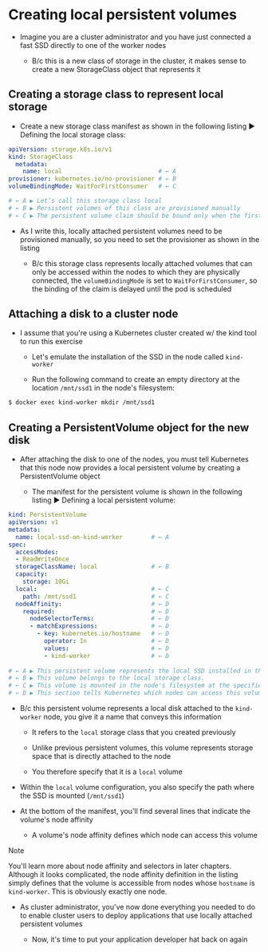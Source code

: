 # Creating local persistent volumes

* Imagine you are a cluster administrator and you have just connected a fast SSD directly to one of the worker nodes

  * B/c this is a new class of storage in the cluster, it makes sense to create a new StorageClass object that represents it

## Creating a storage class to represent local storage

* Create a new storage class manifest as shown in the following listing ▶︎ Defining the local storage class:

```yaml
apiVersion: storage.k8s.io/v1
kind: StorageClass
  metadata:
    name: local                           # ← A
provisioner: kubernetes.io/no-provisioner # ← B
volumeBindingMode: WaitForFirstConsumer   # ← C

# ← A ▶︎ Let’s call this storage class local
# ← B ▶︎ Persistent volumes of this class are provisioned manually
# ← C ▶︎ The persistent volume claim should be bound only when the first pod that uses the claim is deployed.
```

* As I write this, locally attached persistent volumes need to be provisioned manually, so you need to set the provisioner as shown in the listing

  * B/c this storage class represents locally attached volumes that can only be accessed within the nodes to which they are physically connected, the `volumeBindingMode` is set to `WaitForFirstConsumer`, so the binding of the claim is delayed until the pod is scheduled

## Attaching a disk to a cluster node

* I assume that you're using a Kubernetes cluster created w/ the kind tool to run this exercise

  * Let's emulate the installation of the SSD in the node called `kind-worker`

  * Run the following command to create an empty directory at the location `/mnt/ssd1` in the node's filesystem:

```zsh
$ docker exec kind-worker mkdir /mnt/ssd1
```

## Creating a PersistentVolume object for the new disk

* After attaching the disk to one of the nodes, you must tell Kubernetes that this node now provides a local persistent volume by creating a PersistentVolume object

  * The manifest for the persistent volume is shown in the following listing ▶︎ Defining a local persistent volume:

```yaml
kind: PersistentVolume
apiVersion: v1
metadata:
  name: local-ssd-on-kind-worker        # ← A
spec:
  accessModes:
  - ReadWriteOnce
  storageClassName: local               # ← B
  capacity:
    storage: 10Gi
  local:                                # ← C
    path: /mnt/ssd1                     # ← C
  nodeAffinity:                         # ← D
    required:                           # ← D
      nodeSelectorTerms:                # ← D
      - matchExpressions:               # ← D
        - key: kubernetes.io/hostname   # ← D
          operator: In                  # ← D
          values:                       # ← D
          - kind-worker                 # ← D
  
# ← A ▶︎ This persistent volume represents the local SSD installed in the kind-worker node, hence the name.
# ← B ▶︎ This volume belongs to the local storage class.
# ← C ▶︎ This volume is mounted in the node's filesystem at the specified path.
# ← D ▶︎ This section tells Kubernetes which nodes can access this volume. Since the SSD is attached only to the node kind-worker, it is only accessible on this node.
```

* B/c this persistent volume represents a local disk attached to the `kind-worker` node, you give it a name that conveys this information

  * It refers to the `local` storage class that you created previously

  * Unlike previous persistent volumes, this volume represents storage space that is directly attached to the node

  * You therefore specify that it is a `local` volume

* Within the `local` volume configuration, you also specify the path where the SSD is mounted (`/mnt/ssd1`)

* At the bottom of the manifest, you'll find several lines that indicate the volume's node affinity

  * A volume's node affinity defines which node can access this volume

> [!NOTE]
> 
> You'll learn more about node affinity and selectors in later chapters. Although it looks complicated, the node affinity definition in the listing simply defines that the volume is accessible from nodes whose `hostname` is `kind-worker`. This is obviously exactly one node.

* As cluster administrator, you've now done everything you needed to do to enable cluster users to deploy applications that use locally attached persistent volumes

  * Now, it's time to put your application developer hat back on again
